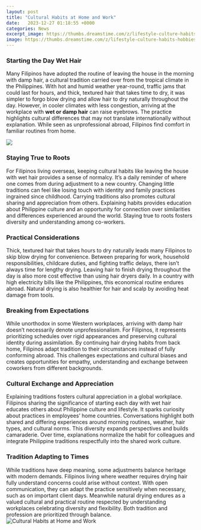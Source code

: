 ```yaml
---
layout: post
title: "Cultural Habits at Home and Work"
date:   2023-12-27 01:18:55 +0000
categories: News
excerpt_image: https://thumbs.dreamstime.com/z/lifestyle-culture-habits-hobbies-interests-life-concept-74924083.jpg
image: https://thumbs.dreamstime.com/z/lifestyle-culture-habits-hobbies-interests-life-concept-74924083.jpg
---
```


### Starting the Day Wet Hair
Many Filipinos have adopted the routine of leaving the house in the morning with damp hair, a cultural tradition carried over from the tropical climate in the Philippines. With hot and humid weather year-round, traffic jams that could last for hours, and thick, textured hair that takes time to dry, it was simpler to forgo blow drying and allow hair to dry naturally throughout the day. 
However, in cooler climates with less congestion, arriving at the workplace with **wet or damp hair** can raise eyebrows. The practice highlights cultural differences that may not translate internationally without explanation. While seen as unprofessional abroad, Filipinos find comfort in familiar routines from home.

![](https://s3.amazonaws.com/GoKids-Images/06_June2015/bigstock-Indian-family-dining-at-home--66468628.jpg)
### Staying True to Roots
For Filipinos living overseas, keeping cultural habits like leaving the house with wet hair provides a sense of normalcy. It’s a daily reminder of where one comes from during adjustment to a new country. Changing little traditions can feel like losing touch with identity and family practices ingrained since childhood. 
Carrying traditions also promotes cultural sharing and appreciation from others. Explaining habits provides education about Philippine culture and an opportunity for connection over similarities and differences experienced around the world. Staying true to roots fosters diversity and understanding among co-workers.
### Practical Considerations
Thick, textured hair that takes hours to dry naturally leads many Filipinos to skip blow drying for convenience. Between preparing for work, household responsibilities, childcare duties, and fighting traffic delays, there isn’t always time for lengthy drying. 
Leaving hair to finish drying throughout the day is also more cost effective than using hair dryers daily. In a country with high electricity bills like the Philippines, this economical routine endures abroad. Natural drying is also healthier for hair and scalp by avoiding heat damage from tools. 
### Breaking from Expectations  
While unorthodox in some Western workplaces, arriving with damp hair doesn’t necessarily denote unprofessionalism. For Filipinos, it represents prioritizing schedules over rigid appearances and preserving cultural identity during assimilation. 
By continuing hair drying habits from back home, Filipinos adapt tradition to their circumstances instead of fully conforming abroad. This challenges expectations and cultural biases and creates opportunities for empathy, understanding and exchange between coworkers from different backgrounds.
### Cultural Exchange and Appreciation
Explaining traditions fosters cultural appreciation in a global workplace. Filipinos sharing the significance of starting each day with wet hair educates others about Philippine culture and lifestyle. It sparks curiosity about practices in employees’ home countries.
Conversations highlight both shared and differing experiences around morning routines, weather, hair types, and cultural norms. This diversity expands perspectives and builds camaraderie. Over time, explanations normalize the habit for colleagues and integrate Philippine traditions respectfully into the shared work culture.
### Tradition Adapting to Times
While traditions have deep meaning, some adjustments balance heritage with modern demands. Filipinos living where weather requires drying hair fully understand concerns could arise without context. 
With open communication, they can adapt the practice sensitively when necessary, such as on important client days. Meanwhile natural drying endures as a valued cultural and practical routine respected by understanding workplaces celebrating diversity and flexibility. Both tradition and profession are prioritized through balance.
 ![Cultural Habits at Home and Work](https://thumbs.dreamstime.com/z/lifestyle-culture-habits-hobbies-interests-life-concept-74924083.jpg)